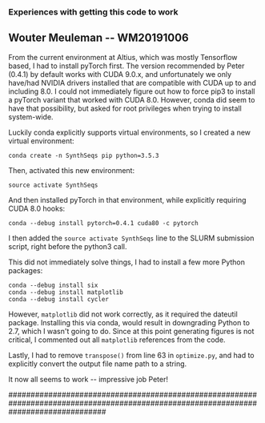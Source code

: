 ### Experiences with getting this code to work
## Wouter Meuleman -- WM20191006

From the current environment at Altius, which was mostly Tensorflow based, I had to install pyTorch first.
The version recommended by Peter (0.4.1) by default works with CUDA 9.0.x, and unfortunately we only have/had
NVIDIA drivers installed that are compatible with CUDA up to and including 8.0.
I could not immediately figure out how to force pip3 to install a pyTorch variant that worked with CUDA 8.0.
However, conda did seem to have that possibility, but asked for root privileges when trying to install system-wide.

Luckily conda explicitly supports virtual environments, so I created a new virtual environment:
```
conda create -n SynthSeqs pip python=3.5.3
```

Then, activated this new environment:
```
source activate SynthSeqs
```

And then installed pyTorch in that environment, while explicitly requiring CUDA 8.0 hooks:
```
conda --debug install pytorch=0.4.1 cuda80 -c pytorch
```

I then added the `source activate SynthSeqs` line to the SLURM submission script, right before the python3 call.

This did not immediately solve things, I had to install a few more Python packages:
```
conda --debug install six
conda --debug install matplotlib
conda --debug install cycler
```

However, `matplotlib` did not work correctly, as it required the dateutil package.
Installing this via conda, would result in downgrading Python to 2.7, which I wasn't going to do.
Since at this point generating figures is not critical, I commented out all `matplotlib` references from the code.

Lastly, I had to remove `transpose()` from line 63 in `optimize.py`, and 
had to explicitly convert the output file name path to a string.

It now all seems to work -- impressive job Peter!

######################################################################################################################################

